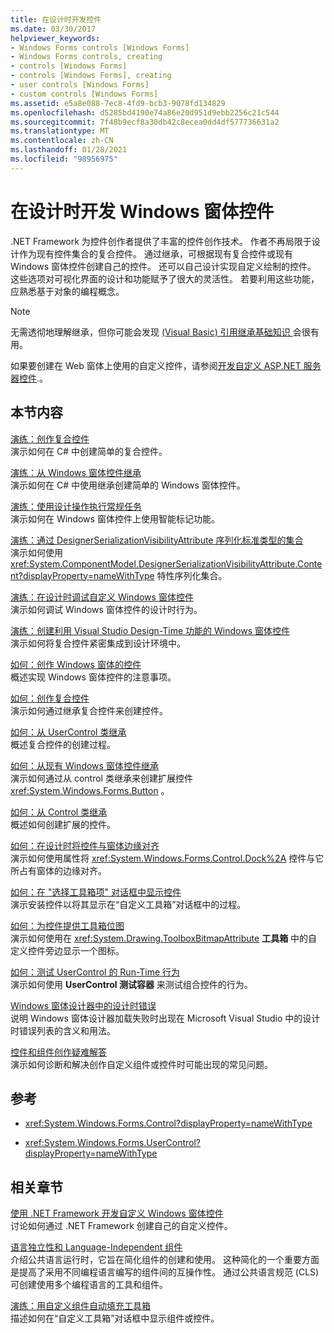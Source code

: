 ```yaml
---
title: 在设计时开发控件
ms.date: 03/30/2017
helpviewer_keywords:
- Windows Forms controls [Windows Forms]
- Windows Forms controls, creating
- controls [Windows Forms]
- controls [Windows Forms], creating
- user controls [Windows Forms]
- custom controls [Windows Forms]
ms.assetid: e5a8e088-7ec8-4fd9-bcb3-9078fd134829
ms.openlocfilehash: d5285bd4190e74a86e20d951d9ebb2256c21c544
ms.sourcegitcommit: 7f48b9ecf8a30db42c8ecea0dd4df577736631a2
ms.translationtype: MT
ms.contentlocale: zh-CN
ms.lasthandoff: 01/28/2021
ms.locfileid: "98956975"
---
```

# <a name="develop-windows-forms-controls-at-design-time"></a>在设计时开发 Windows 窗体控件

.NET Framework 为控件创作者提供了丰富的控件创作技术。 作者不再局限于设计作为现有控件集合的复合控件。 通过继承，可根据现有复合控件或现有 Windows 窗体控件创建自己的控件。 还可以自己设计实现自定义绘制的控件。 这些选项对可视化界面的设计和功能赋予了很大的灵活性。 若要利用这些功能，应熟悉基于对象的编程概念。

> [!NOTE]
> 无需透彻地理解继承，但你可能会发现 [ (Visual Basic) 引用继承基础知识 ](/dotnet/visual-basic/programming-guide/language-features/objects-and-classes/inheritance-basics)会很有用。

如果要创建在 Web 窗体上使用的自定义控件，请参阅[开发自定义 ASP.NET 服务器控件](/previous-versions/aspnet/zt27tfhy(v=vs.100)).。

## <a name="in-this-section"></a>本节内容

[演练：创作复合控件](walkthrough-authoring-a-composite-control-with-visual-csharp.md)\
演示如何在 C# 中创建简单的复合控件。

[演练：从 Windows 窗体控件继承](walkthrough-inheriting-from-a-windows-forms-control-with-visual-csharp.md)\
演示如何在 C# 中使用继承创建简单的 Windows 窗体控件。

[演练：使用设计操作执行常规任务](perform-common-tasks-design-actions.md)\
演示如何在 Windows 窗体控件上使用智能标记功能。

[演练：通过 DesignerSerializationVisibilityAttribute 序列化标准类型的集合](serializing-collections-designerserializationvisibilityattribute.md)\
演示如何使用 <xref:System.ComponentModel.DesignerSerializationVisibilityAttribute.Content?displayProperty=nameWithType> 特性序列化集合。

[演练：在设计时调试自定义 Windows 窗体控件](walkthrough-debugging-custom-windows-forms-controls-at-design-time.md)\
演示如何调试 Windows 窗体控件的设计时行为。

[演练：创建利用 Visual Studio Design-Time 功能的 Windows 窗体控件](creating-a-wf-control-design-time-features.md)\
演示如何将复合控件紧密集成到设计环境中。

[如何：创作 Windows 窗体的控件](how-to-author-controls-for-windows-forms.md)\
概述实现 Windows 窗体控件的注意事项。

[如何：创作复合控件](how-to-author-composite-controls.md)\
演示如何通过继承复合控件来创建控件。

[如何：从 UserControl 类继承](how-to-inherit-from-the-usercontrol-class.md)\
概述复合控件的创建过程。

[如何：从现有 Windows 窗体控件继承](how-to-inherit-from-existing-windows-forms-controls.md)\
演示如何通过从 control 类继承来创建扩展控件 <xref:System.Windows.Forms.Button> 。

[如何：从 Control 类继承](how-to-inherit-from-the-control-class.md)\
概述如何创建扩展的控件。

[如何：在设计时将控件与窗体边缘对齐](how-to-align-a-control-to-the-edges-of-forms-at-design-time.md)\
演示如何使用属性将 <xref:System.Windows.Forms.Control.Dock%2A> 控件与它所占有窗体的边缘对齐。

[如何：在 "选择工具箱项" 对话框中显示控件](how-to-display-a-control-in-the-choose-toolbox-items-dialog-box.md)\
演示安装控件以将其显示在“自定义工具箱”对话框中的过程。

[如何：为控件提供工具箱位图](how-to-provide-a-toolbox-bitmap-for-a-control.md)\
演示如何使用在 <xref:System.Drawing.ToolboxBitmapAttribute> **工具箱** 中的自定义控件旁边显示一个图标。

[如何：测试 UserControl 的 Run-Time 行为](how-to-test-the-run-time-behavior-of-a-usercontrol.md)\
演示如何使用 **UserControl 测试容器** 来测试组合控件的行为。

[Windows 窗体设计器中的设计时错误](design-time-errors-in-the-windows-forms-designer.md)\
说明 Windows 窗体设计器加载失败时出现在 Microsoft Visual Studio 中的设计时错误列表的含义和用法。

[控件和组件创作疑难解答](troubleshooting-control-and-component-authoring.md)\
演示如何诊断和解决创作自定义组件或控件时可能出现的常见问题。

## <a name="reference"></a>参考

- <xref:System.Windows.Forms.Control?displayProperty=nameWithType>

- <xref:System.Windows.Forms.UserControl?displayProperty=nameWithType>

## <a name="related-sections"></a>相关章节

[使用 .NET Framework 开发自定义 Windows 窗体控件](developing-custom-windows-forms-controls.md)\
讨论如何通过 .NET Framework 创建自己的自定义控件。

[语言独立性和 Language-Independent 组件](/dotnet/standard/language-independence-and-language-independent-components)\
介绍公共语言运行时，它旨在简化组件的创建和使用。 这种简化的一个重要方面是提高了采用不同编程语言编写的组件间的互操作性。 通过公共语言规范 (CLS) 可创建使用多个编程语言的工具和组件。

[演练：用自定义组件自动填充工具箱](walkthrough-automatically-populating-the-toolbox-with-custom-components.md)\
描述如何在“自定义工具箱”对话框中显示组件或控件。
